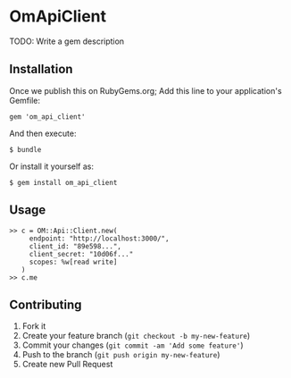 # OmApiClient

TODO: Write a gem description

## Installation

Once we publish this on RubyGems.org; Add this line to your application's Gemfile:

    gem 'om_api_client'

And then execute:

    $ bundle

Or install it yourself as:

    $ gem install om_api_client

## Usage

```
>> c = OM::Api::Client.new(
     endpoint: "http://localhost:3000/",
     client_id: "89e598...",
     client_secret: "10d06f..."
     scopes: %w[read write]
   )
>> c.me
```

## Contributing

1. Fork it
2. Create your feature branch (`git checkout -b my-new-feature`)
3. Commit your changes (`git commit -am 'Add some feature'`)
4. Push to the branch (`git push origin my-new-feature`)
5. Create new Pull Request
